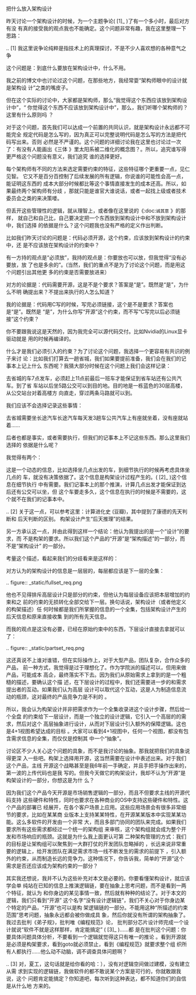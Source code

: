     
把什么放入架构设计

昨天讨论一个架构设计的时候，为一个主题争论( [1]_ )了有一个多小时，最后对方有没
有真的接受我的观点我也不能确定。这个问题非常有趣，我在这里整理一下思路：

.. [1] 我这里说争论纯粹是指技术上的真理探讨，不是不少人喜欢想的各种意气之争

这个问题是：到底什么要放在架构设计中，什么不用。

我之前的博文中也讨论过这个问题，在那些地方，我经常耍“架构师眼中的设计就是架构设
计”之类的嘴皮子。

但在这个实际的讨论中，大家都是架构师，那么“我觉得这个东西应该放到架构设计中”，“
你觉得这个东西不应该放到架构设计中”，那么，我们听哪个架构师的？这里有什么原则吗
？

对于这个问题，首先我们可以达成一个前置的共同认识，就是架构设计永远都不可能完全
规定代码是怎么写的，因为真正可以完整说明代码是怎么写的方法是把代码写出来。否则
必然是不严谨的。这个问题的详细讨论我在这里也讨论过一次了：有没有人能画出《三体
》里太阳系被二维化的概念图？。所以，追究谁写得更严格这个问题没有意义，我们追究
谁的选择更好。

每个架构师有不同的方法来选定需要约束的特征，这些特征哪个更重要一点，见仁见智。
它又不是百分百控制了后续发展的所有逻辑，你说谁的可能性会高一点，能证明这东西的
成本大部分时候都比等这个事情直接发生的成本还高。所以，如果最终两个架构师有分歧
，那就只能是谁官大谁说话，或者一起找上级或者技术委员会之类的来决策喽。

但丢开这些管理性的逻辑，就从理智上，或者像在这里说的《:doc:`诚其意` 》的那样，
就自己和自己比，自己要决定把一个东西放到架构设计中和不放到架构设计中，我们选择
的依据是什么？这个问题我也没有严格的定义作出判断。

比如我们昨天讨论的问题是：代码必须开源，这个约束，应该放到架构设计的约束中，还
是不应该放在架构设计的约束中？

有一方持的观点是“必须放”，我持的观点是：你要放也可以放，但我觉得“没有必要放，放
了也是多余的”。(当然，我们的重点不是为了讨论这个问题，而是用这个问题引出其他更
多的约束是否需要放进来）

对方的论据是：代码需要开源，这是不是个要求？答案是“是”。既然是“是”，为什么不明
确提出来？不提出来执行的人怎么知道？

我的论据是：代码用C写的时候，写完必须链接，这个是不是要求？答案也是“是”。既然是
“是”，为什么你写“开源”这个约束，而不写“C写完以后必须链接”这个约束？

你不要跟我说这是天然的，因为我完全可以源代码交付。比如Nvidia的Linux显卡驱动就是
用的时候再编译的。

什么才是我们必须引入的约束？为了讨论这个问题，我选择一个更容易有共识的例子来讨
论：比如我们打算去一趟省城，我们如果要提前准备，我们会在我们的记事本上记上什么
东西呢？我猜大部分时候在这个问题上我们会这样记录：

去省城的车7点发车，必须赶上11点前最后一班车才能保证到省车站还有公共汽车。到了省
车站以后坐5路公交可以到目的地。目的地是一栋蓝色的30层高楼，从公交站台对着高楼方
向直走，穿过两条马路就可以到。

我们应该不会选择记录这些事情：

去省城需要坐长途汽车长途汽车每天发3趟车公共汽车上有座就坐着，没有座就站着……

后者也都是事实，或者需要执行，但我们的记事本上不记这些东西。那么这里我们选择的
依据是什么呢？

我觉得有两个：

这是一个动态的信息，比如选择坐几点出发的车，到细节执行的时候再考虑具体坐几点的
车，就没有决策依据了。这个信息是构架设计过程产生的。( [2]_ )这个信息在细节执行
中有需要。我们记事本上的那个推演，计算几点出发才能保证到达后还有公交可以坐，但
这个车要走多久，这个信息在执行的时候是不需要的，这个就不在我们的记事本中。

.. [2] 关于这一点，可以参考这里：计算进化史 (豆瓣)，其中提到了康德的先天判断和
  后天判断的区别。 构架设计产生“后天推理”的结果。

另一方承认这一点，并由此得到这样一个结论：他认为我提出的是一个“设计”的要求，而
不是构架的要求。所以我们这个产品的“开源”是“架构描述”的一部分，而不是“架构设计”
的一部分。

考量这个描述，看起来我们的分歧看来是这样的：

对方认为的架构设计的信息是一层层的，每层都应该是下一层的全集：

  .. figure:: _static/fullset_req.png

他也不见得排斥高层设计只是部分的约束，但他认为每层设备应该把本层增加的约束和之
前的约束的无损转化全部交给下一层。换句话说，架构设计（或者他定义的构架描述）任
何时候都是我们所掌握的信息的一个全集，包括架构设计产生的后天信息和原来直接收集
到的所有先天信息。

而我的观点是这没有必要，已经在原始约束中的东西，下层设计直接去拿就可以了：

  .. figure:: _static/partset_req.png

这还真说不上谁对谁错，但在实际操作上，对于大型产品，团队复杂，合作众多的产品，
前一种方式，我觉得是过于理想化了。作为学院派的描述可以，但用来做产品，可能成本
高企，最终落实不下去。因为我们从原始需求上拿到的是一个粗糙的描述，要确认这个描
述，在下层设计的过程中，我们还需要进一步的和需求提出者的互动。如果我们认为高层
设计可以取代这个互动，这是人为制造信息流动的瓶颈，这对最终的产品竞争力是不利的
。

所以，我会认为构架设计并非把需求作为一个全集收录进这个设计步骤，然后给一个全盘
的约束给下一层设计，而是一个独立的设计逻辑，它引入一个高层的的需求，然后对这个
高层抽象进行设计，从而对下层设计引入额外的保障逻辑。这也是4+1视图希望达成的目标
。大家可以看到4+1视图中，任何一个视图，都没有包含需求信息的全集，而仅仅是控制其
中一个“抽象”。

讨论区不少人关心这个问题的具象，而不是我讨论的抽象。那我就把我们的具象说得更深
入一些吧。构架上选择用开源，这当然需要在设计中表述出来。对于我们这个产品，主线
开源这个战略甚至是我6年前一手确定，并且手把手操作出来的，第一波的上传代码也是我
写的。但我今天做它的构架设计，我却不认为“开源”是构架设计的一部分，你想这是为什
么？

因为我们这个产品今天开源是市场销售逻辑的一部分，而且不但要求主线的开源代码支持
这些硬件和特性，同时也要求在各种商业的OS中支持这些硬件和特性。这个产品的部署已
经展开，在各个客户场景上应用。这些应用场景会有很多非常细节的要求，比如在某某商
业版本上支持某某特性，在开源某某版本中实现某某功能。这么多软件的开发由一个非常
大，而且多部门协同的团队来完成。如果我们要求所有这些需求都经过一个统一的架构组
来审核，这个架构组就会成为整个开发和市场响应的瓶颈。这就是为什么我上面更认可第
二种架构管理的方式：我们的目标是让架构组可以聚焦到一大群打仗的开发团队忽略掉的
，长远来说非常重要的逻辑上，给开发团队在满足需求市场一线不断发生的需求的前提下
，引入额外的约束，从而制造长远的竞争力。这种情况下，你告诉我，简单的“开源”这个
需求是否还应该成为架构约束的一部分？

其实我还想说，我并不认为这些补充对本文是必要的。你要看懂架构设计，就应该学会单
纯站在已知的信息上推演逻辑链，要在抽象上思考问题，而不是看到一两个特征，就认为
和你身边的某见事情一致，然后就有种种的结论了。对于本文的逻辑，我们只看到“开源”
这个名字“没有设计逻辑链”，我们不关心对于你身边某个特定的产品，“开源”也可以是构
架逻辑链的一部分。不能用这种“所描述的约束范围”思考问题，抽象永远都会被你做成具
象，然后你就没有所谓的架构抽象了。我过去批判《弟子规》，批判唯《编程规范》论，
批判部分芯片设计师完成一个设计就说“软件不就是这样那样，肯定能搞定” ( [3]_ )……都
是在批判这个问题：你要具体问题具体分析，不要看到一个逻辑就觉得这只有唯一的推论
。看到开源就是必须是构架要求，看到goto就必须禁止，看到《编程规范》就要求整个组
织所有人都执行……他么动不动脑，调不调查具体问题啊？

.. [3] 对，夏工，这句话就是给你看的哈：），没有对逻辑空间做过建模，没有建立从需
  求到实现的逻辑链，我做软件的都不敢说某个方案是可行的，你就敢跟我说，这个
  问题肯定能搞定？你知道吧，每次听到这种表达，都不知道你们的自信是从什么地
  方来的。
